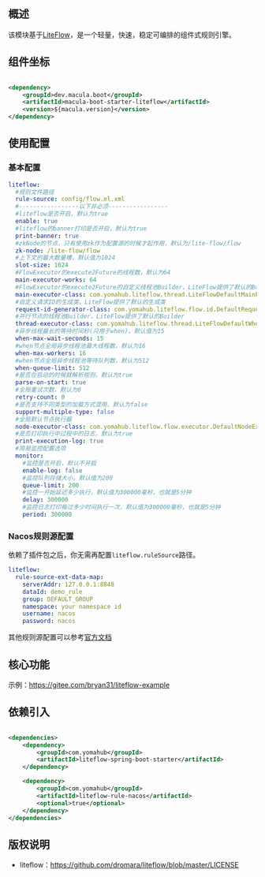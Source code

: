 ## 概述

该模块基于[LiteFlow](https://liteflow.yomahub.com/)，是一个轻量，快速，稳定可编排的组件式规则引擎。

## 组件坐标

```xml

<dependency>
    <groupId>dev.macula.boot</groupId>
    <artifactId>macula-boot-starter-liteflow</artifactId>
    <version>${macula.version}</version>
</dependency>
```

## 使用配置

### 基本配置

```yaml
liteflow:
  #规则文件路径
  rule-source: config/flow.el.xml
  #-----------------以下非必须-----------------
  #liteflow是否开启，默认为true
  enable: true
  #liteflow的banner打印是否开启，默认为true
  print-banner: true
  #zkNode的节点，只有使用zk作为配置源的时候才起作用，默认为/lite-flow/flow
  zk-node: /lite-flow/flow
  #上下文的最大数量槽，默认值为1024
  slot-size: 1024
  #FlowExecutor的execute2Future的线程数，默认为64
  main-executor-works: 64
  #FlowExecutor的execute2Future的自定义线程池Builder，LiteFlow提供了默认的Builder
  main-executor-class: com.yomahub.liteflow.thread.LiteFlowDefaultMainExecutorBuilder
  #自定义请求ID的生成类，LiteFlow提供了默认的生成类
  request-id-generator-class: com.yomahub.liteflow.flow.id.DefaultRequestIdGenerator
  #并行节点的线程池Builder，LiteFlow提供了默认的Builder
  thread-executor-class: com.yomahub.liteflow.thread.LiteFlowDefaultWhenExecutorBuilder
  #异步线程最长的等待时间秒(只用于when)，默认值为15
  when-max-wait-seconds: 15
  #when节点全局异步线程池最大线程数，默认为16
  when-max-workers: 16
  #when节点全局异步线程池等待队列数，默认为512
  when-queue-limit: 512
  #是否在启动的时候就解析规则，默认为true
  parse-on-start: true
  #全局重试次数，默认为0
  retry-count: 0
  #是否支持不同类型的加载方式混用，默认为false
  support-multiple-type: false
  #全局默认节点执行器
  node-executor-class: com.yomahub.liteflow.flow.executor.DefaultNodeExecutor
  #是否打印执行中过程中的日志，默认为true
  print-execution-log: true
  #简易监控配置选项
  monitor:
    #监控是否开启，默认不开启
    enable-log: false
    #监控队列存储大小，默认值为200
    queue-limit: 200
    #监控一开始延迟多少执行，默认值为300000毫秒，也就是5分钟
    delay: 300000
    #监控日志打印每过多少时间执行一次，默认值为300000毫秒，也就是5分钟
    period: 300000
```

### Nacos规则源配置

依赖了插件包之后，你无需再配置`liteflow.ruleSource`路径。

```yaml
liteflow:
  rule-source-ext-data-map:
    serverAddr: 127.0.0.1:8848
    dataId: demo_rule
    group: DEFAULT_GROUP
    namespace: your namespace id
    username: nacos
    password: nacos
```

其他规则源配置可以参考[官方文档](https://liteflow.yomahub.com/pages/6fa87e/)

## 核心功能

示例：https://gitee.com/bryan31/liteflow-example

## 依赖引入

```xml

<dependencies>
    <dependency>
        <groupId>com.yomahub</groupId>
        <artifactId>liteflow-spring-boot-starter</artifactId>
    </dependency>

    <dependency>
        <groupId>com.yomahub</groupId>
        <artifactId>liteflow-rule-nacos</artifactId>
        <optional>true</optional>
    </dependency>
</dependencies>
```

## 版权说明

- liteflow：https://github.com/dromara/liteflow/blob/master/LICENSE
